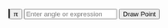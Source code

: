 <!DOCTYPE html>
<html lang="en">

<head>
  <meta charset="UTF-8">
  <meta name="viewport" content="width=device-width, initial-scale=1.0">
  <title>Document</title>
  <style>
    canvas {
      border: 1px solid #000;
    }
  </style>
</head>

<body>


  <canvas id="circleCanvas" width="400" height="400"></canvas>
  <input type="button" id="piButton" value="π" />
  <input type="text" id="inputValue" placeholder="Enter angle or expression" />
  <button onclick="drawPoint()">Draw Point</button>

<script>
    const canvas = document.getElementById('circleCanvas');
    const ctx = canvas.getContext('2d');
    const radius = 150;
    const centerX = canvas.width / 2;
    const centerY = canvas.height / 2;

    // Function to draw grid background
    function drawGrid() {
      const gridSpacing = 10; // Spacing for grid cells
      ctx.beginPath();
      for (let x = 0; x <= canvas.width; x += gridSpacing) {
        ctx.moveTo(x, 0);
        ctx.lineTo(x, canvas.height);
      }
      for (let y = 0; y <= canvas.height; y += gridSpacing) {
        ctx.moveTo(0, y);
        ctx.lineTo(canvas.width, y);
      }
      ctx.strokeStyle = '#eaeaea'; // Light grey color for the grid lines
      ctx.stroke();
    }

    // Draw the unit circle
    function drawCircle() {
      ctx.beginPath();
      ctx.arc(centerX, centerY, radius, 0, 2 * Math.PI);
      ctx.stroke();
    }

    // Clear previous point
    function clearCanvas() {
      ctx.clearRect(0, 0, canvas.width, canvas.height);
      drawGrid();  // Draw grid background after clearing
      drawCircle();  // Redraw circle after clearing
    }

    // Draw a point on the circle at the given angle in radians
  function drawPoint() {
  let inputValue = document.getElementById('inputValue').value;
  // Заменяем символ π на выражение Math.PI и добавляем пробелы вокруг *, чтобы корректно выполнить операцию
  inputValue = inputValue.replace(/π/g, ' * Math.PI ');

  let angleInRadians = 0;
  if (inputValue.trim() !== '') {
    try {
      angleInRadians = eval(inputValue);
    } catch {
      alert("Invalid expression");
      return;
    }
  }

  // Здесь оставляем ваш остальной код для рисования точки...
}
      const x = centerX + radius * Math.cos(angleInRadians);
      const y = centerY - radius * Math.sin(angleInRadians);

      clearCanvas();  // Clear before drawing new point

      ctx.fillStyle = '#ff0000';
      ctx.beginPath();
      ctx.arc(x, y, 5, 0, 2 * Math.PI);
      ctx.fill();
    }

    // Insert Pi symbol into the input when clicked
    document.getElementById('piButton').addEventListener('click', function () {
      document.getElementById('inputValue').value += 'π';
    });

    // Initial draw
    drawGrid();
    drawCircle();
  </script>


</body>

</html>
